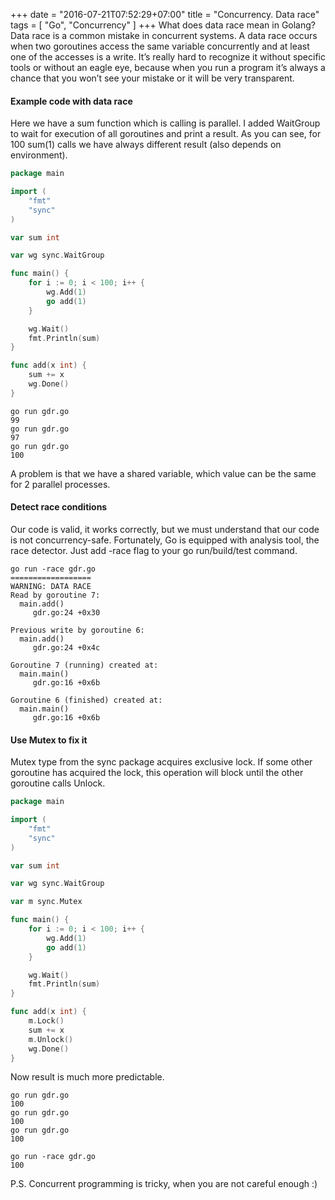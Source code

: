 +++
date = "2016-07-21T07:52:29+07:00"
title = "Concurrency. Data race"
tags = [ "Go", "Concurrency" ]
+++
What does data race mean in Golang? Data race is a common mistake in concurrent systems. A data race occurs when two goroutines access the same variable concurrently and at least one of the accesses is a write. It’s really hard to recognize it without specific tools or without an eagle eye, because when you run a program it’s always a chance that you won’t see your mistake or it will be very transparent.
<!--more-->

#### Example code with data race

Here we have a sum function which is calling is parallel. I added WaitGroup to wait for execution of all goroutines and print a result. As you can see, for 100 sum(1) calls we have always different result (also depends on environment).

```go
package main

import (
	"fmt"
	"sync"
)

var sum int

var wg sync.WaitGroup

func main() {
	for i := 0; i < 100; i++ {
		wg.Add(1)
		go add(1)
	}

	wg.Wait()
	fmt.Println(sum)
}

func add(x int) {
	sum += x
	wg.Done()
}
```

```
go run gdr.go
99
go run gdr.go
97
go run gdr.go
100
```

A problem is that we have a shared variable, which value can be the same for 2 parallel processes.

#### Detect race conditions

Our code is valid, it works correctly, but we must understand that our code is not concurrency-safe. Fortunately, Go is equipped with analysis tool, the race detector. Just add -race flag to your go run/build/test command.

```
go run -race gdr.go
==================
WARNING: DATA RACE
Read by goroutine 7:
  main.add()
     gdr.go:24 +0x30

Previous write by goroutine 6:
  main.add()
     gdr.go:24 +0x4c

Goroutine 7 (running) created at:
  main.main()
     gdr.go:16 +0x6b

Goroutine 6 (finished) created at:
  main.main()
     gdr.go:16 +0x6b
```

#### Use Mutex to fix it

Mutex type from the sync package acquires exclusive lock. If some other goroutine has acquired the lock, this operation will block until the other goroutine calls Unlock.

```go
package main

import (
	"fmt"
	"sync"
)

var sum int

var wg sync.WaitGroup

var m sync.Mutex

func main() {
	for i := 0; i < 100; i++ {
		wg.Add(1)
		go add(1)
	}

	wg.Wait()
	fmt.Println(sum)
}

func add(x int) {
	m.Lock()
	sum += x
	m.Unlock()
	wg.Done()
}
```

Now result is much more predictable.

```
go run gdr.go
100
go run gdr.go
100
go run gdr.go
100

go run -race gdr.go
100
```

P.S. Concurrent programming is tricky, when you are not careful enough :)
